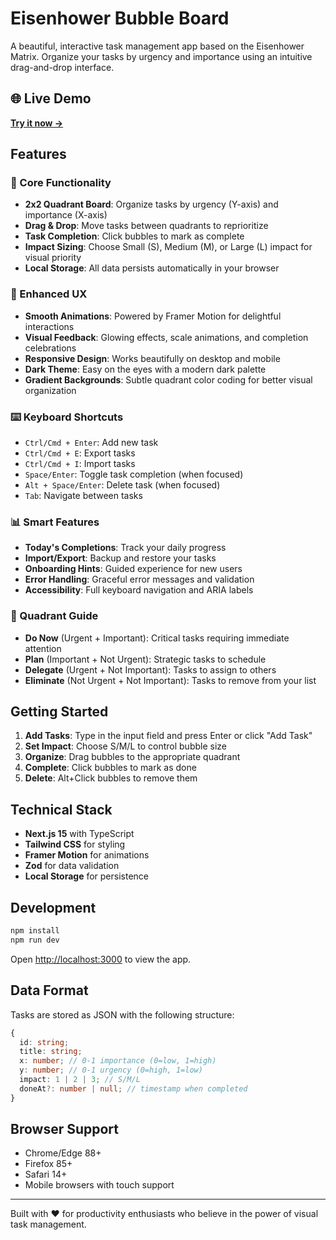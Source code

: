 # Eisenhower Bubble Board

A beautiful, interactive task management app based on the Eisenhower Matrix. Organize your tasks by urgency and importance using an intuitive drag-and-drop interface.

## 🌐 Live Demo

**[Try it now →](https://bubble-board-jwzyursct-terrymota0-gmailcoms-projects.vercel.app)**

## Features

### 🎯 Core Functionality
- **2x2 Quadrant Board**: Organize tasks by urgency (Y-axis) and importance (X-axis)
- **Drag & Drop**: Move tasks between quadrants to reprioritize
- **Task Completion**: Click bubbles to mark as complete
- **Impact Sizing**: Choose Small (S), Medium (M), or Large (L) impact for visual priority
- **Local Storage**: All data persists automatically in your browser

### 🎨 Enhanced UX
- **Smooth Animations**: Powered by Framer Motion for delightful interactions
- **Visual Feedback**: Glowing effects, scale animations, and completion celebrations
- **Responsive Design**: Works beautifully on desktop and mobile
- **Dark Theme**: Easy on the eyes with a modern dark palette
- **Gradient Backgrounds**: Subtle quadrant color coding for better visual organization

### ⌨️ Keyboard Shortcuts
- `Ctrl/Cmd + Enter`: Add new task
- `Ctrl/Cmd + E`: Export tasks
- `Ctrl/Cmd + I`: Import tasks
- `Space/Enter`: Toggle task completion (when focused)
- `Alt + Space/Enter`: Delete task (when focused)
- `Tab`: Navigate between tasks

### 📊 Smart Features
- **Today's Completions**: Track your daily progress
- **Import/Export**: Backup and restore your tasks
- **Onboarding Hints**: Guided experience for new users
- **Error Handling**: Graceful error messages and validation
- **Accessibility**: Full keyboard navigation and ARIA labels

### 🎯 Quadrant Guide
- **Do Now** (Urgent + Important): Critical tasks requiring immediate attention
- **Plan** (Important + Not Urgent): Strategic tasks to schedule
- **Delegate** (Urgent + Not Important): Tasks to assign to others
- **Eliminate** (Not Urgent + Not Important): Tasks to remove from your list

## Getting Started

1. **Add Tasks**: Type in the input field and press Enter or click "Add Task"
2. **Set Impact**: Choose S/M/L to control bubble size
3. **Organize**: Drag bubbles to the appropriate quadrant
4. **Complete**: Click bubbles to mark as done
5. **Delete**: Alt+Click bubbles to remove them

## Technical Stack

- **Next.js 15** with TypeScript
- **Tailwind CSS** for styling
- **Framer Motion** for animations
- **Zod** for data validation
- **Local Storage** for persistence

## Development

```bash
npm install
npm run dev
```

Open [http://localhost:3000](http://localhost:3000) to view the app.

## Data Format

Tasks are stored as JSON with the following structure:

```typescript
{
  id: string;
  title: string;
  x: number; // 0-1 importance (0=low, 1=high)
  y: number; // 0-1 urgency (0=high, 1=low)
  impact: 1 | 2 | 3; // S/M/L
  doneAt?: number | null; // timestamp when completed
}
```

## Browser Support

- Chrome/Edge 88+
- Firefox 85+
- Safari 14+
- Mobile browsers with touch support

---

Built with ❤️ for productivity enthusiasts who believe in the power of visual task management.